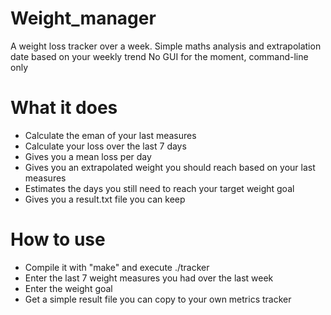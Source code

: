 # Weight_manager
A weight loss tracker over a week. Simple maths analysis and extrapolation date based on your weekly trend 
No GUI for the moment, command-line only 

# What it does
- Calculate the eman of your last measures
- Calculate your loss over the last 7 days
- Gives you a mean loss per day
- Gives you an extrapolated weight you should reach based on your last measures
- Estimates the days you still need to reach your target weight goal
- Gives you a result.txt file you can keep

  
# How to use
- Compile it with "make" and execute ./tracker
- Enter the last 7 weight measures you had over the last week
- Enter the weight goal
- Get a simple result file you can copy to your own metrics tracker 

